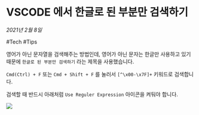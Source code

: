 # VSCODE 에서 한글로 된 부분만 검색하기

_2021년 2월 8일_

#Tech #Tips

영어가 아닌 문자열을 검색해주는 방법인데, 영어가 아닌 문자는 한글만 사용하고 있기 때문에 `한글로 된 부분만 검색하기` 라는 제목을 사용했습니다.

`Cmd(Ctrl) + F` 또는 `Cmd + Shift + F` 를 눌러서 `[^\x00-\x7F]+` 키워드로 검색합니다.

검색할 때 반드시 아래처럼 `Use Reguler Expression` 아이콘을 켜둬야 합니다.

![](https://velog.velcdn.com/images%2Fjohnyworld%2Fpost%2F029f2fda-d8bc-4eda-9e85-da4b7c71ff44%2FScreen%20Shot%202021-02-08%20at%209.50.56%20AM.png)